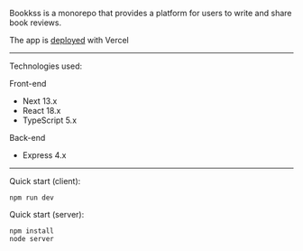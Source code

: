 Bookkss is a monorepo that provides a platform for users to write and share book reviews.

The app is [deployed](https://bookkss.com) with Vercel

---

Technologies used:

Front-end

- Next 13.x
- React 18.x
- TypeScript 5.x

Back-end

- Express 4.x

---

Quick start (client):

```
npm run dev
```

Quick start (server):

```
npm install
node server
```
